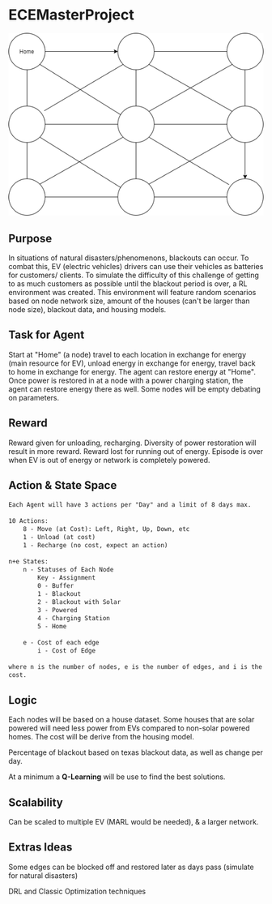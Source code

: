 # ECEMasterProject
<!-- ## RL Scenario -->

![Visual of a Node Network, 3 nodes, 3 layers connected in pairs](visuals/basicnetwork.drawio.png)

## Purpose

In situations of natural disasters/phenomenons, blackouts can occur. To combat this, EV (electric vehicles) drivers can use their vehicles as batteries for customers/ clients. To simulate the difficulty of this challenge of getting to as much customers as possible until the blackout period is over, a RL environment was created. This environment will feature random scenarios based on node network size, amount of the houses (can't be larger than node size), blackout data, and housing models.

## Task for Agent

Start at "Home" (a node) travel to each location in exchange for energy (main resource for EV),
unload energy in exchange for energy, travel back to home in exchange for energy. The agent can restore energy at "Home".
Once power is restored in at a node with a power charging station, the agent can restore energy there as well. Some nodes will be empty debating on parameters.

## Reward

Reward given for unloading, recharging.
Diversity of power restoration will result in more reward.
Reward lost for running out of energy.
Episode is over when EV is out of energy or network is completely powered.

## Action & State Space

    Each Agent will have 3 actions per "Day" and a limit of 8 days max.

    10 Actions:
        8 - Move (at Cost): Left, Right, Up, Down, etc
        1 - Unload (at cost)
        1 - Recharge (no cost, expect an action)

    n+e States:
        n - Statuses of Each Node
            Key - Assignment
            0 - Buffer
            1 - Blackout
            2 - Blackout with Solar
            3 - Powered
            4 - Charging Station
            5 - Home

        e - Cost of each edge
            i - Cost of Edge
        
    where n is the number of nodes, e is the number of edges, and i is the cost. 

## Logic

Each nodes will be based on a house dataset. Some houses that are solar powered will need less power from EVs compared to non-solar powered homes. The cost will be derive from the housing model.

Percentage of blackout based on texas blackout data, as well as change per day.

At a minimum a **Q-Learning** will be use to find the best solutions.

## Scalability

Can be scaled to multiple EV (MARL would be needed), & a larger network.

## Extras Ideas

Some edges can be blocked off and restored later as days pass (simulate for natural disasters)

DRL and Classic Optimization techniques
